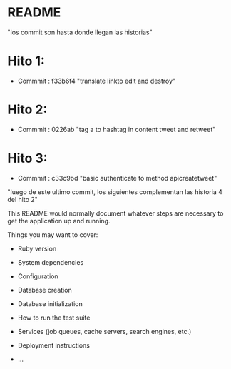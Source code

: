 # README
  
  "los commit son hasta donde llegan las historias"

# Hito 1: 
  - Commmit : f33b6f4 "translate linkto edit and destroy"
# Hito 2: 
  - Commmit : 0226ab "tag a to hashtag in content tweet and retweet"
# Hito 3: 
  - Commmit : c33c9bd "basic authenticate to method apicreatetweet"

"luego de este ultimo commit, los siguientes complementan las historia 4 del hito 2"

This README would normally document whatever steps are necessary to get the
application up and running.

Things you may want to cover:

* Ruby version

* System dependencies

* Configuration

* Database creation

* Database initialization

* How to run the test suite

* Services (job queues, cache servers, search engines, etc.)

* Deployment instructions

* ...
